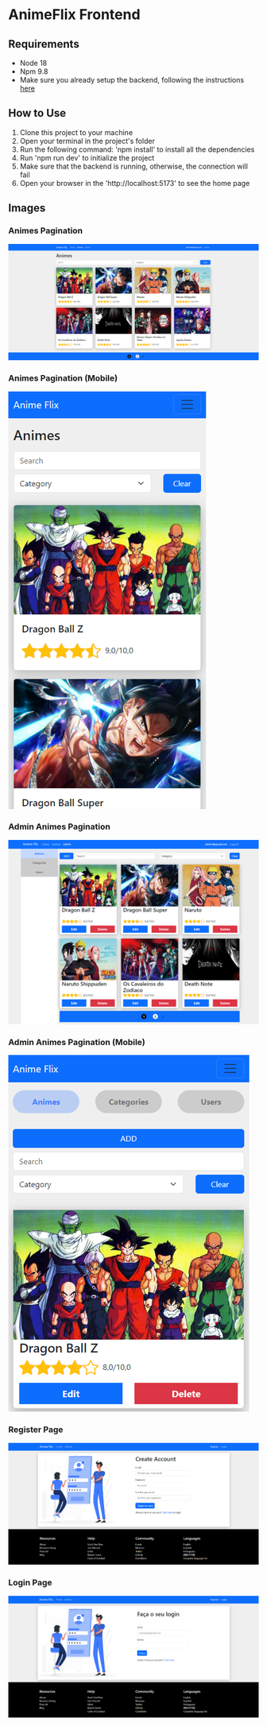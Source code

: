 # AnimeFlix Frontend

## Requirements
* Node 18
* Npm 9.8
* Make sure you already setup the backend, following the instructions [here](https://github.com/Fronchak-Projects/Animeflix-Backend)

## How to Use
1. Clone this project to your machine
2. Open your terminal in the project's folder
3. Run the following command: 'npm install' to install all the dependencies
4. Run 'npm run dev' to initialize the project
5. Make sure that the backend is running, otherwise, the connection will fail
6. Open your browser in the 'http://localhost:5173' to see the home page

## Images

### Animes Pagination
![Animes pagination](assets/prints/animes-pagination.png)

### Animes Pagination (Mobile)
![Animes pagination mobile](assets/prints/animes-pagination-mobile.png)

### Admin Animes Pagination
![Admin Animes pagination](assets/prints/admin-animes-pagination.png)

### Admin Animes Pagination (Mobile)
![Admin Animes pagination mobile](assets/prints/admin-animes-pagination-mobile.png)

### Register Page
![Register page](assets/prints/register.png)

### Login Page
![Login page](assets/prints/login.png)

